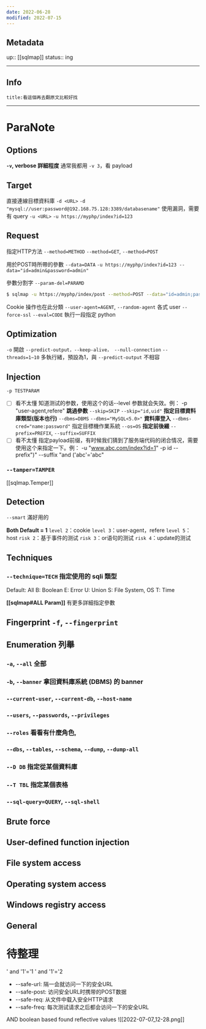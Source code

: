 ```yaml
---
date: 2022-06-28
modified: 2022-07-15
---
```

## Metadata
up:: [[sqlmap]]
status:: ing

---
## Info
```ad-info
title:看這個再去翻原文比較好找
```
---
# ParaNote
## Options

 **`-v`, verbose 詳細程度**
通常我都用 `-v 3`，看 payload

## Target 
直接連線目標資料庫 `-d <URL>`
`-d "mysql://user:password@192.168.75.128:3389/databasename"`
使用漏洞，需要有 query `-u <URL>`
`-u https://myphp/index?id=123`

## Request
指定HTTP方法 `--method=METHOD` 
`--method=GET`, `--method=POST`

用於POST時所帶的參數 `--data=DATA` 
`-u https://myphp/index?id=123 --data="id=admin&password=admin"`

參數分割字 `--param-del=PARAMD`
```bash
$ sqlmap -u https://myphp/index/post --method=POST --data="id=admin;password=admin" --param-del=";"
```
Cookie 操作也在此分類
`--user-agent=AGENT`, `--random-agent` 各式 user
`--force-ssl`
`--eval=CODE` 執行一段指定 python
## Optimization
`-o` 開啟 `--predict-output，--keep-alive， --null-connection`
`--threads=1~10` 多執行緒，預設為1，與 `--predict-output` 不相容
## Injection
 `-p TESTPARAM`
- [ ] 看不太懂
知道测试的参数，使用这个的话--level 参数就会失效。例： -p "user-agent,refere"
**跳過參數** `--skip=SKIP`
`--skip="id,uid"`
 **指定目標資料庫類型(版本也行)** `--dbms=DBMS` 
`--dbms="MySQL<5.0>"`
**資料庫登入**
`--dbms-cred="name:password"`
指定目標機作業系統 `--os=OS`
**指定前後綴** `--prefix=PREFIX`, `--suffix=SUFFIX` 
- [ ] 看不太懂
指定payload前缀，有时候我们猜到了服务端代码的闭合情况，需要使用这个来指定一下。例： -u "www.abc.com/index?id=1" -p id --prefix")" --suffix "and ('abc'='abc"

### `--tamper=TAMPER`
[[sqlmap.Temper]]
## Detection

`--smart` 滿好用的

**Both Default = 1**
`level 2`：cookie
`level 3`：user-agent，refere
`level 5`：host
`risk 2`：基于事件的测试
`risk 3`：or语句的测试
`risk 4`：update的测试

## Techniques
### `--technique=TECH` 指定使用的 sqli 類型
Default: All
B: Boolean
E: Error
U: Union
S: File System, OS
T: Time

**[[sqlmap#ALL Param]]** 有更多詳細指定參數

## Fingerprint `-f`, `--fingerprint`
## Enumeration 列舉
### `-a`, `--all` 全部
### `-b`, `--banner` 拿回資料庫系統 (DBMS) 的 banner
### `--current-user`, `--current-db`, `--host-name`
### `--users`, `--passwords`, `--privileges`
### `--roles` 看看有什麼角色,
### `--dbs`, `--tables`, `--schema`, `--dump`, `--dump-all`
### `--D DB` 指定從某個資料庫
### `--T TBL` 指定某個表格
### `--sql-query=QUERY`, `--sql-shell`

## Brute force

## User-defined function injection

## File system access

## Operating system access

## Windows registry access

## General


# 待整理


' and '1'='1
' and '1'='2

-   --safe-url: 隔一会就访问一下的安全URL
-   --safe-post: 访问安全URL时携带的POST数据
-   --safe-req: 从文件中载入安全HTTP请求
-   --safe-freq: 每次测试请求之后都会访问一下的安全URL


AND boolean based found reflective values
![[2022-07-07_12-28.png]]